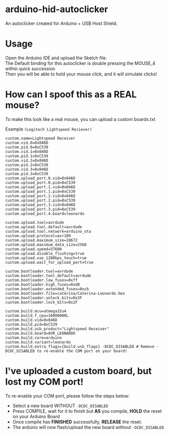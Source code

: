 # arduino-hid-autoclicker
An autoclicker created for Arduino + USB Host Shield.

# Usage

Open the Arduino IDE and upload the Sketch file.<br>
The Default binding for this autoclicker is double pressing the MOUSE_4 within quick succession<br>
Then you will be able to hold your mouse click, and it will simulate clicks!

# How can I spoof this as a REAL mouse?

To make this look like a real mouse, you can upload a custom boards.txt<br>

Example `(Logitech Lightspeed Reciever)`

```
custom.name=Lightspeed Receiver
custom.vid.0=0x046D
custom.pid.0=0xC539
custom.vid.1=0x046D
custom.pid.1=0xC539
custom.vid.2=0x046D
custom.pid.2=0xC539
custom.vid.3=0x046D
custom.pid.3=0xC539
custom.upload_port.0.vid=0x046D
custom.upload_port.0.pid=0xC539
custom.upload_port.1.vid=0x046D
custom.upload_port.1.pid=0xC539
custom.upload_port.2.vid=0x046D
custom.upload_port.2.pid=0xC539
custom.upload_port.3.vid=0x046D
custom.upload_port.3.pid=0xC539
custom.upload_port.4.board=leonardo

custom.upload.tool=avrdude
custom.upload.tool.default=avrdude
custom.upload.tool.network=arduino_ota
custom.upload.protocol=avr109
custom.upload.maximum_size=28672
custom.upload.maximum_data_size=2560
custom.upload.speed=57600
custom.upload.disable_flushing=true
custom.upload.use_1200bps_touch=true
custom.upload.wait_for_upload_port=true

custom.bootloader.tool=avrdude
custom.bootloader.tool.default=avrdude
custom.bootloader.low_fuses=0xff
custom.bootloader.high_fuses=0xd8
custom.bootloader.extended_fuses=0xcb
custom.bootloader.file=caterina/Caterina-Leonardo.hex
custom.bootloader.unlock_bits=0x3F
custom.bootloader.lock_bits=0x2F

custom.build.mcu=atmega32u4
custom.build.f_cpu=16000000L
custom.build.vid=0x046D
custom.build.pid=0xC539
custom.build.usb_product="Lightspeed Receiver"
custom.build.board=AVR_LEONARDO
custom.build.core=arduino
custom.build.variant=leonardo
custom.build.extra_flags={build.usb_flags} -DCDC_DISABLED # Remove -DCDC_DISABLED to re-enable the COM port on your board!
```

# I've uploaded a custom board, but lost my COM port!

To re-enable your COM port, please follow the steps below:

- Select a new board WITHOUT `-DCDC_DISABLED`
- Press COMPILE, wait for it to finish but **AS** you compile, **HOLD** the reset on your Arduino Board
- Once compile has **FINISHED** successfully, **RELEASE** the reset.
- The arduino will now flash/upload the new board without `-DCDC_DISABLED`
